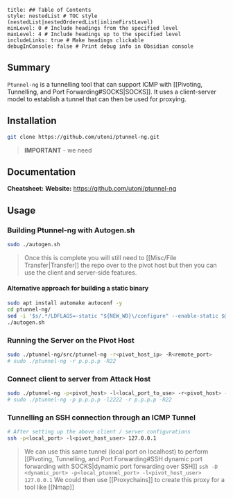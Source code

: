 ```table-of-contents
title: ## Table of Contents
style: nestedList # TOC style (nestedList|nestedOrderedList|inlineFirstLevel)
minLevel: 0 # Include headings from the specified level
maxLevel: 4 # Include headings up to the specified level
includeLinks: true # Make headings clickable
debugInConsole: false # Print debug info in Obsidian console
```

## Summary
`Ptunnel-ng` is a tunnelling tool that can support ICMP with [[Pivoting, Tunnelling, and Port Forwarding#SOCKS|SOCKS]]. It uses a client-server model to establish a tunnel that can then be used for proxying.

## Installation
```bash
git clone https://github.com/utoni/ptunnel-ng.git
```
> **IMPORTANT** - we need 
## Documentation
**Cheatsheet:** 
**Website:** https://github.com/utoni/ptunnel-ng
## Usage
### Building Ptunnel-ng with Autogen.sh
```bash
sudo ./autogen.sh
```
> Once this is complete you will still need to [[Misc/File Transfer|Transfer]] the repo over to the pivot host but then you can use the client and server-side features.
#### Alternative approach for building a static binary
```bash
sudo apt install automake autoconf -y
cd ptunnel-ng/
sed -i '$s/.*/LDFLAGS=-static "${NEW_WD}\/configure" --enable-static $@ \&\& make clean \&\& make -j${BUILDJOBS:-4} all/' autogen.sh
./autogen.sh
```

### Running the Server on the Pivot Host
```bash
sudo ./ptunnel-ng/src/ptunnel-ng -r<pivot_host_ip> -R<remote_port>
# sudo ./ptunnel-ng -r p.p.p.p -R22
```

### Connect client to server from Attack Host
```bash
sudo ./ptunnel-ng -p<pivot_host> -l<local_port_to_use> -r<pivot_host> -R<remote_port>
# sudo ./ptunnel-ng -p p.p.p.p -l2222 -r p.p.p.p -R22
```

### Tunnelling an SSH connection through an ICMP Tunnel
```bash
# After setting up the above client / server configurations
ssh -p<local_port> -l<pivot_host_user> 127.0.0.1
```
> We can use this same tunnel (local port on localhost) to perform [[Pivoting, Tunnelling, and Port Forwarding#SSH dynamic port forwarding with SOCKS|dynamic port forwarding over SSH]]
> `ssh -D <dynamic_port> -p<local_ptunnel_port> -l<pivot_host_user> 127.0.0.1`
> We could then use [[Proxychains]] to create this proxy for a tool like [[Nmap]]



